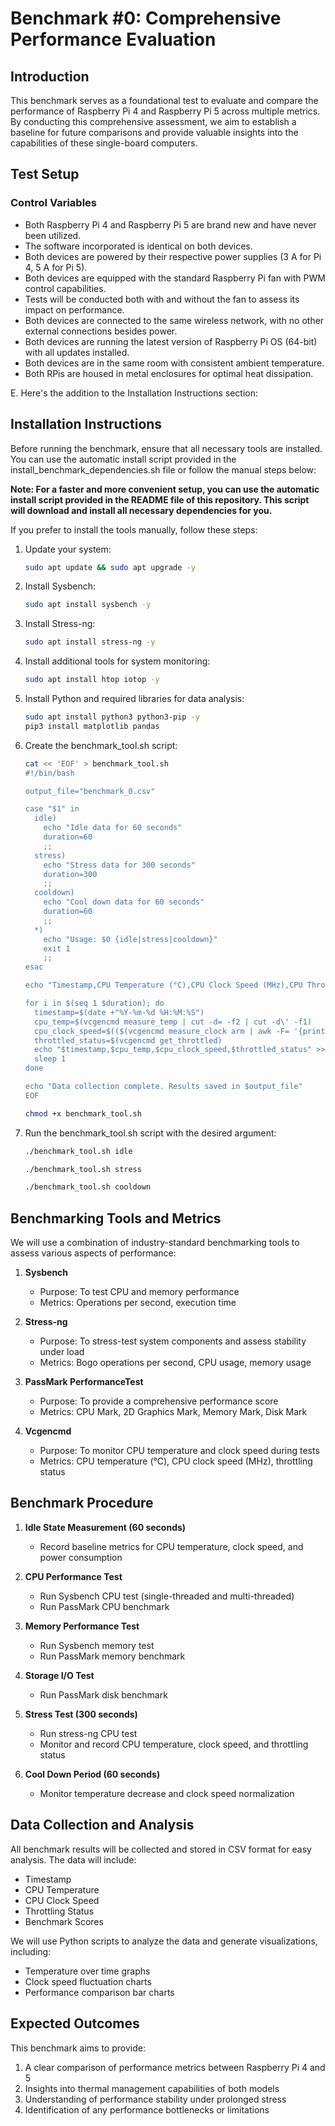 

# Benchmark #0: Comprehensive Performance Evaluation

## Introduction

This benchmark serves as a foundational test to evaluate and compare the performance of Raspberry Pi 4 and Raspberry Pi 5 across multiple metrics. By conducting this comprehensive assessment, we aim to establish a baseline for future comparisons and provide valuable insights into the capabilities of these single-board computers.

## Test Setup

### Control Variables

- Both Raspberry Pi 4 and Raspberry Pi 5 are brand new and have never been utilized.
- The software incorporated is identical on both devices.
- Both devices are powered by their respective power supplies (3 A for Pi 4, 5 A for Pi 5).
- Both devices are equipped with the standard Raspberry Pi fan with PWM control capabilities.
- Tests will be conducted both with and without the fan to assess its impact on performance.
- Both devices are connected to the same wireless network, with no other external connections besides power.
- Both devices are running the latest version of Raspberry Pi OS (64-bit) with all updates installed.
- Both devices are in the same room with consistent ambient temperature.
- Both RPis are housed in metal enclosures for optimal heat dissipation.

E. Here's the addition to the Installation Instructions section:

## Installation Instructions

Before running the benchmark, ensure that all necessary tools are installed. You can use the automatic install script provided in the install_benchmark_dependencies.sh file or follow the manual steps below:


**Note: For a faster and more convenient setup, you can use the automatic install script provided in the README file of this repository. This script will download and install all necessary dependencies for you.**

If you prefer to install the tools manually, follow these steps:



1. Update your system:
   ```bash
   sudo apt update && sudo apt upgrade -y
   ```

2. Install Sysbench:
   ```bash
   sudo apt install sysbench -y
   ```

3. Install Stress-ng:
   ```bash
   sudo apt install stress-ng -y
   ```

4. Install additional tools for system monitoring:
   ```bash
   sudo apt install htop iotop -y
   ```

5. Install Python and required libraries for data analysis:
   ```bash
   sudo apt install python3 python3-pip -y
   pip3 install matplotlib pandas
   ```

6. Create the benchmark_tool.sh script:
   ```bash
   cat << 'EOF' > benchmark_tool.sh
   #!/bin/bash

   output_file="benchmark_0.csv"

   case "$1" in
     idle)
       echo "Idle data for 60 seconds"
       duration=60
       ;;
     stress)
       echo "Stress data for 300 seconds"
       duration=300
       ;;
     cooldown)
       echo "Cool down data for 60 seconds"
       duration=60
       ;;
     *)
       echo "Usage: $0 {idle|stress|cooldown}"
       exit 1
       ;;
   esac

   echo "Timestamp,CPU Temperature (°C),CPU Clock Speed (MHz),CPU Throttled" > "$output_file"

   for i in $(seq 1 $duration); do
     timestamp=$(date +"%Y-%m-%d %H:%M:%S")
     cpu_temp=$(vcgencmd measure_temp | cut -d= -f2 | cut -d\' -f1)
     cpu_clock_speed=$(($(vcgencmd measure_clock arm | awk -F= '{print $2}') / 1000000))
     throttled_status=$(vcgencmd get_throttled)
     echo "$timestamp,$cpu_temp,$cpu_clock_speed,$throttled_status" >> "$output_file"
     sleep 1
   done

   echo "Data collection complete. Results saved in $output_file"
   EOF

   chmod +x benchmark_tool.sh
   ```
7. Run the benchmark_tool.sh script with the desired argument:
   ```bash
   ./benchmark_tool.sh idle
   ```
   ```bash
   ./benchmark_tool.sh stress
   ```
   ```bash
   ./benchmark_tool.sh cooldown
   ```

## Benchmarking Tools and Metrics

We will use a combination of industry-standard benchmarking tools to assess various aspects of performance:

1. **Sysbench**
   - Purpose: To test CPU and memory performance
   - Metrics: Operations per second, execution time

2. **Stress-ng**
   - Purpose: To stress-test system components and assess stability under load
   - Metrics: Bogo operations per second, CPU usage, memory usage

3. **PassMark PerformanceTest**
   - Purpose: To provide a comprehensive performance score
   - Metrics: CPU Mark, 2D Graphics Mark, Memory Mark, Disk Mark

4. **Vcgencmd**
   - Purpose: To monitor CPU temperature and clock speed during tests
   - Metrics: CPU temperature (°C), CPU clock speed (MHz), throttling status



## Benchmark Procedure

1. **Idle State Measurement (60 seconds)**
   - Record baseline metrics for CPU temperature, clock speed, and power consumption

2. **CPU Performance Test**
   - Run Sysbench CPU test (single-threaded and multi-threaded)
   - Run PassMark CPU benchmark

3. **Memory Performance Test**
   - Run Sysbench memory test
   - Run PassMark memory benchmark

4. **Storage I/O Test**
   - Run PassMark disk benchmark

5. **Stress Test (300 seconds)**
   - Run stress-ng CPU test
   - Monitor and record CPU temperature, clock speed, and throttling status

6. **Cool Down Period (60 seconds)**
   - Monitor temperature decrease and clock speed normalization



## Data Collection and Analysis

All benchmark results will be collected and stored in CSV format for easy analysis. The data will include:

- Timestamp
- CPU Temperature
- CPU Clock Speed
- Throttling Status
- Benchmark Scores

We will use Python scripts to analyze the data and generate visualizations, including:

- Temperature over time graphs
- Clock speed fluctuation charts
- Performance comparison bar charts

## Expected Outcomes

This benchmark aims to provide:

1. A clear comparison of performance metrics between Raspberry Pi 4 and 5
2. Insights into thermal management capabilities of both models
3. Understanding of performance stability under prolonged stress
4. Identification of any performance bottlenecks or limitations
